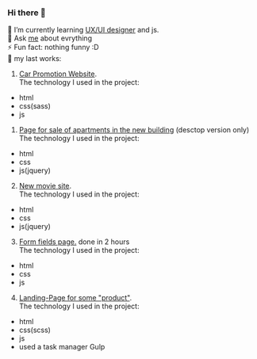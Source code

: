 ### Hi there 👋
🌱 I’m currently learning <a href="https://contented.ru/edu/ux-ui-designer">UX/UI designer</a> and js. <br>
💬 Ask <a href="https://www.facebook.com/maksym.v.havrylov/">me</a> about evrything<br>
⚡ Fun fact: nothing funny :D <br>
🔭 my last works: <br>
1) <a href="https://maksym-havrylov.github.io/car_promotion/">Car Promotion Website</a>.<br>
The technology I used in the project:
- html
- css(sass)
- js
1) <a href="https://maksym-havrylov.github.io/melody/">Page for sale of apartments in the new building</a> (desctop version only)<br>
The technology I used in the project:
- html
- css
- js(jquery)
2) <a href="https://maksym-havrylov.github.io/film/">New movie site</a>.<br>
The technology I used in the project:
- html
- css
- js(jquery)
3) <a href="https://maksym-havrylov.github.io/Personal-info-form/">Form fields page.</a> done in 2 hours<br>
The technology I used in the project:
- html
- css
- js
4) <a href="https://maksym-havrylov.github.io/prodoct/">Landing-Page for some "product"</a>.<br>
The technology I used in the project:
- html
- css(scss)
- js
- used a task manager Gulp
<!--
**Maksym-Havrylov/Maksym-Havrylov** is a ✨ _special_ ✨ repository because its `README.md` (this file) appears on your GitHub profile.

Here are some ideas to get you started:

- 🔭 I’m currently working on ...

- 👯 I’m looking to collaborate on ...
- 🤔 I’m looking for help with ...
- 📫 How to reach me: ...
- 😄 Pronouns: ...

-->
